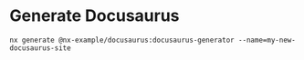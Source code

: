 
#  Generate Docusaurus


```
nx generate @nx-example/docusaurus:docusaurus-generator --name=my-new-docusaurus-site
```




